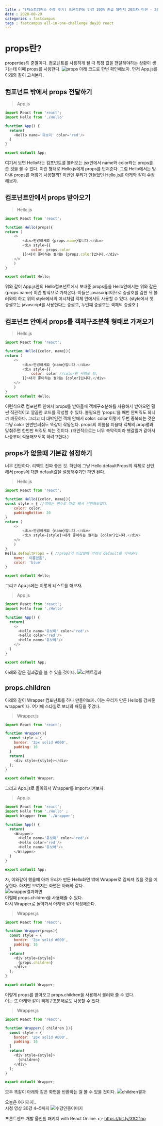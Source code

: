 ```yaml
---
title : "[패스트캠퍼스 수강 후기] 프론트엔드 인강 100% 환급 챌린지 20회차 미션 - 29강 React props"
date : 2020-08-29
categories : fastcampus 
tags : fastcampus all-in-one-challenge day20 react 
---
```

# props란?
properties의 준말이다. 컴포넌트를 사용하게 될 때 특정 값을 전달해야하는 상황이 생기는데 이때 props를 사용한다.
![props](/images/200829-1.png)
아래 코드로 한번 확인해보자. 먼저 App.js를 아래와 같이 고쳐본다. 

## 컴포넌트 밖에서 props 전달하기
> App.js   

```javascript
import React from 'react';
import Hello from './Hello' 

function App() {
  return(
    <Hello name='유보미' color='red'/>
  )
}

export default App;
``` 
여기서 보면 Hello라는 컴포넌트를 불러오는 jsx안에서 name와 color라는 props를 준 것을 볼 수 있다. 이런 형태로 Hello.js에게 props를 던져준다. 그럼 Hello에서는 받아온 props를 어떻게 사용할까? 이번엔 우리가 만들었던 Hello.js를 아래와 같이 수정해보자.

## 컴포넌트안에서 props 받아오기
> Hello.js   

```javascript
import React from 'react';

function Hello(props){ 
return (
    <>
        <div>안녕하세요 {props.name}입니다.</div>  
        <div style={{
            color: props.color
        }}>내가 좋아하는 컬러는 {props.color}입니다.</div>
    </>
    ) 
}

export default Hello; 
```
위와 같이 App.js안의 Hello컴포넌트에서 보내준 props들을 Hello안에서는 위와 같은 {props.name} 이런 방식으로 가져온다. 이들은 javascript이므로 중괄호를 감싼 뒤 불러와야 하고 위의 style에서의 예시처럼 객체 안에서도 사용할 수 있다. (style에서 첫 중괄호는 javascript를 사용한다는 중괄호, 두번째 중괄호는 객체의 중괄호.)

## 컴포넌트 안에서 props를 객체구조분해 형태로 가져오기
> Hello.js   

```javascript
import React from 'react';

function Hello({color, name}){ 
return (
    <>
        <div>안녕하세요 {name}입니다.</div>  
        <div style={{
            color: color //color만 써줘도 됨.
        }}>내가 좋아하는 컬러는 {color}입니다.</div>
    </>
    ) 
}
export default Hello; 
```
이런식으로 컴포넌트 안에서 props를 받아올때 객체구조분해를 사용해서 받아오면 훨씬 직관적이고 깔끔한 코드를 작성할 수 있다. 불필요한 'props.'을 매번 안써줘도 되니까 깨끗하다. 그리고 더 대박인건 객체 안에서 color: color 이렇게 두번 중복되는 것은 그냥 color 한번만써줘도 똑같이 작동된다. props의 이름을 지을때 객체의 prop명과 맞춰주면 한번만 써줘도 되는 것이다. (개인적으로는 너무 축약적이라 헷갈릴거 같아서 나중부터 적용해보도록 하려고한다.)

## props가 없을때 기본값 설정하기
너무 간단하다. 리액트 진짜 좋은 것. 하단에 그냥 Hello.defaultProps의 객체로 선언해서 props에 대한 default값을 설정해주기만 하면 된다. 
> Hello.js   

```javascript
import React from 'react';

function Hello({color, name}){ 
const style = { //객체는 변수로 따로 빼서 선언해보았다. 
    color: color,
    paddingBottom: 20
}
return (
    <>
        <div>안녕하세요 {name}입니다.</div>  
        <div style={style}>내가 좋아하는 컬러는 {color}입니다.</div>
    </>
    ) 
}
Hello.defaultProps = { //props가 빈값일때 아래의 default를 가져온다
    name: '이름없음',
    color: 'blue'
}

export default Hello; 
```
그리고 App.js에는 이렇게 테스트를 해보자.
> App.js   
```javascript
import React from 'react';
import Hello from './Hello' 

function App() {
  return(
    <>
      <Hello name='유보미' color='red'/>
      <Hello color='red'/>
      <Hello name='유보아'/>
    </>
  )
}

export default App;
```
아래와 같은 결과값을 볼 수 있을 것이다.
![리액트결과](/images/200829-2.png)

## props.children 
아래와 같이 Wrapper 컴포넌트를 하나 만들어보자. 이는 우리가 만든 Hello를 감싸줄 wrapper이다. 여기에 스타일로 보더와 패딩을 주었다.   
> Wrapper.js    

```javascript
import React from 'react';

function Wrapper(){
  const style = {
    border: '2px solid #000',
    padding: 16
  }
  return(
    <div style={style}></div>
  );
}

export default Wrapper;
```
그리고 App.js로 돌아와서 Wrapper를 import시켜보자. 
> App.js    

```javascript
import React from 'react';
import Hello from './Hello' ;
import Wrapper from './Wrapper';

function App() {
  return(
    <Wrapper>
      <Hello name='유보미' color='red'/>
      <Hello color='red'/>
      <Hello name='유보아'/>
    </Wrapper>
  )
}

export default App;
```
자, 이와같이 했을때 아까 우리가 만든 Hello화면 밖에 Wrapper로 감싸져 있을 것을 예상한다. 하지만 보여지는 화면은 아래와 같다.  
![wrapper결과화면](/images/200829-3.png)  
이럴때 props.children을 사용해줄 수 있다.  
다시 Wrapper로 돌아가서 아래와 같이 작성해준다.  
> Wrapper.js    

```javascript
import React from 'react';

function Wrapper(props){
  const style = {
    border: '2px solid #000',
    padding: 16
  }
  return(
    <div style={style}>
      {props.children}
    </div>
  );
}

export default Wrapper;
```
이렇게 props를 받아오고 props.children을 사용해서 불러와 줄 수 있다.  
이는 또 아래와 같이 객체구조분해로도 사용할 수 있다. 
> Wrapper.js    

```javascript
import React from 'react';

function Wrapper({ children }){
  const style = {
    border: '2px solid #000',
    padding: 16
  }
  return(
    <div style={style}>
      {children}
    </div>
  );
}

export default Wrapper;
```
모두 똑같이 아래와 같은 화면을 반환하는 걸 볼 수 있을 것이다.
![children결과](/images/200829-4.png)

오늘은 여기까지..    
시청 영상 30강 4~5까지
![수강인증이미지](/images/200828-5.jpeg)
   
프론트엔드 개발 올인원 패키지 with React Online. 👉 https://bit.ly/31Cf1hp